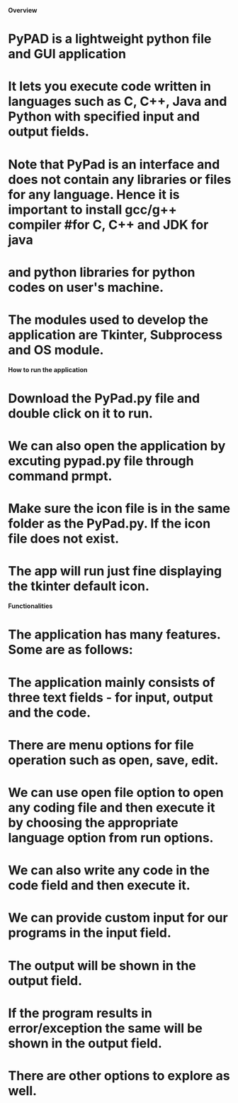 **Overview**

# PyPAD is a lightweight python file and GUI application 
# It lets you execute code written in languages such as C, C++, Java and Python with specified input and output fields.
# Note that PyPad is an interface and does not contain any libraries or files for any language. Hence it is important to install gcc/g++ compiler #for C, C++ and JDK for java 
# and python libraries for python codes on user's machine.
# The modules used to develop the application are Tkinter, Subprocess and OS module.

**How to run the application**

# Download the PyPad.py file and double click on it to run. 
# We can also open the application by excuting pypad.py file through command prmpt.
# Make sure the icon file is in the same folder as the PyPad.py. If the icon file does not exist.
# The app will run just fine displaying the tkinter default icon.

**Functionalities**

# The application has many features. Some are as follows:
# The application mainly consists of three text fields - for input, output and the code.
# There are menu options for file operation such as open, save, edit. 
# We can use open file option to open any coding file and then execute it by choosing the appropriate language option from run options.
# We can also write any code in the code field and then execute it.
# We can provide custom input for our programs in the input field.
# The output will be shown in the output field.
# If the program results in error/exception the same will be shown in the output field.
# There are other options to explore as well.
